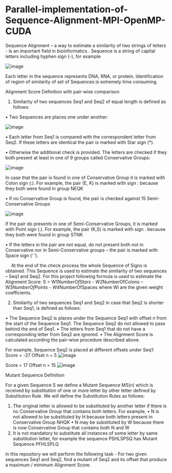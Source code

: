 # Parallel-implementation-of-Sequence-Alignment-MPI-OpenMP-CUDA
Sequence Alignment – a way to estimate a similarity of two strings of letters - is an important field in bioinformatics .  Sequence is a string of capital letters including hyphen sign (-), for example

![image](https://user-images.githubusercontent.com/97550175/149371849-80886836-c78f-4246-8220-37092bf2251b.png)

Each letter in the sequence represents DNA, RNA, or protein. Identification of region of similarity of set of Sequences is extremely time consuming. 

Alignment Score Definition with pair-wise comparison

1.	Similarity of two sequences Seq1 and Seq2 of equal length is defined as follows:

•	Two Sequences are places one under another:

![image](https://user-images.githubusercontent.com/97550175/149371985-e5ed54d1-e961-41fe-b244-14135caca5d7.png)

•	Each letter from Seq1 is compared with the correspondent letter from Seq2. If these letters are identical the pair is marked with Star sign (*).

•	Otherwise the additional check is provided. The letters are checked if they both present at least in one of 9 groups called Conservative Groups:

![image](https://user-images.githubusercontent.com/97550175/149372051-6d535465-261f-41cc-8b04-2428551a094a.png)

In case that the pair is found in one of Conservative Group it is marked with Colon sign (:). 
For example, the pair (E, K) is marked with sign : because they both were found in group NEQK

•	If no Conservative Group is found, the pair is checked against 15 Semi-Conservative Groups

![image](https://user-images.githubusercontent.com/97550175/149372107-07dad46a-de8f-4f21-81ef-86535e4b192e.png)

If the pair do presents in one of Semi-Conservative Groups, it is marked with Point sign (.).
For example, the pair (K,S) is marked with sign . because they both were found in group STNK

•	If the letters in the pair are not equal, do not present both not in Conservative nor in Semi-Conservative groups – the pair is marked with Space sign (‘ ‘).

 
At the end of the check process the whole Sequence of Signs is obtained. This Sequence is used to estimate the similarity of two sequences – Seq1 and Seq2. For this project following formula is used to estimate the Alignment Score:
S = W1*NumberOfStars  -  W2*NumberOfColons – W3*NumberOfPoints  - W4*NumberOfSpaces
where Wi are the given weight coefficients.

2.	Similarity of two sequences Seq1 and Seq2 in case that Seq2 is shorter than Seq1, is defined as follows:

•	The Sequence Seq2 is places under the Sequence Seq1 with offset n from the start of the Sequence Seq1. The Sequence Seq2 do not allowed to pass behind the end of Seq1.
•	The letters from Seq1 that do not have a corresponding letter from Seq2 are ignored.
•	The Alignment Score is calculated according the pair-wise procedure described above.

For example, Sequence Seq2 is placed at different offsets under Seq1:
Score = -27
Offset n = 5
![image](https://user-images.githubusercontent.com/97550175/149372350-f64a353c-dd30-42e2-816c-a19c22556aae.png)

Score = 17
Offset n = 15
![image](https://user-images.githubusercontent.com/97550175/149372400-0fade5d5-2d49-472f-8034-c37e4705aa2e.png)

Mutant Sequence Definition

For a given Sequence S we define a Mutant Sequence MS(n) which is received by substitution of one or more letter by other letter defined by Substitution Rule. 
We will define the Substitution Rules as follows:
1.	The original letter is allowed to be substituted by another letter if there is no Conservative Group that contains both letters. For example, 
•	N is not allowed to be substituted by H because both letters present in Conservative Group NHQK
•	N may be substituted by W because there is now Conservative Group that contains both N and W
2.	It is not mandatory to substitute all instances of some letter by same substitution letter, for example the sequence  PSHLSPSQ has Mutant Sequence  PFHLSPLQ  

in this repository we will perform the following task - For two given sequences Seq1 and Seq2, find a mutant of Seq2 and its offset that produce a maximum / minimum Alignment Score.

